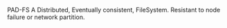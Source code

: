 PAD-FS
A Distributed, Eventually consistent, FileSystem. Resistant to node failure or network partition. 
